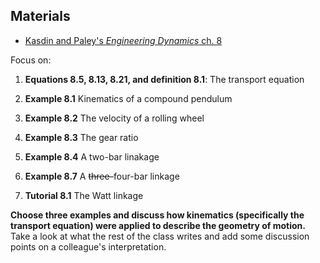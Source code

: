 ## Materials 
* [Kasdin and Paley's _Engineering Dynamics_ ch. 8](https://www.jstor.org/stable/j.ctvcm4ggj.11) 

Focus on:

1. __Equations 8.5, 8.13, 8.21, and definition 8.1__: The transport equation

2. __Example 8.1__ Kinematics of a compound pendulum

3. __Example 8.2__ The velocity of a rolling wheel

4. __Example 8.3__ The gear ratio

5. __Example 8.4__ A two-bar linakage

6. __Example 8.7__ A ~~three-~~four-bar linkage

7. __Tutorial 8.1__ The Watt linkage 

__Choose three examples and discuss how kinematics (specifically the transport
equation) were applied to describe the geometry of motion.__ Take a look at
what the rest of the class writes and add some discussion points on a
colleague's interpretation.


